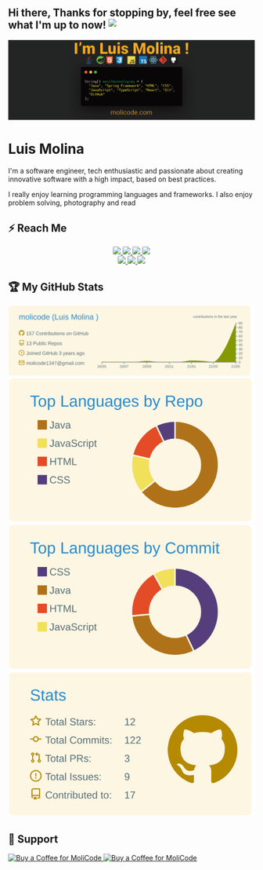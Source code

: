 ## Hi there, Thanks for stopping by, feel free see what I'm up to now! <img src="https://media.giphy.com/media/hvRJCLFzcasrR4ia7z/giphy.gif" align="top" width="30px">

[![bg][banner]][website]

# Luis Molina
I'm a software engineer, tech enthusiastic and passionate about creating innovative software with a high impact,  based on best practices.

I really enjoy learning programming languages and frameworks. I also enjoy problem solving,  photography and read


## ⚡ Reach Me

<p id="socialIcons" align="center">
    <a href="http://molicode.com/links/" alt="Website">
        <img src="https://img.shields.io/badge/-MoliCode-242424?style=flat-square&logo=circle&logoColor=white" style="border-radius:2px"/>
    </a>
    <a href="https://linkedin.com/in/molicode" alt="LinkedIn">
        <img src="https://img.shields.io/badge/-LinkedIn-0A66C2?style=flat-square&logo=linkedin&logoColor=white" style="border-radius:2px"/>
    </a>
    <a href="https://stackoverflow.com/users/10636767/molicode" alt="StackOverflow">
        <img src="https://img.shields.io/badge/-StackOverflow-F58025?style=flat-square&logo=stack-overflow&logoColor=white" style="border-radius:2px"/>
    </a>
    <a href="https://hackerrank.com/molicode" alt="HackerRank">
        <img src="https://img.shields.io/badge/-HackerRank-2EC866?style=flat-square&logo=hackerrank&logoColor=white" style="border-radius:2px"/>
    </a>
    <br>
    <a href="https://www.codechef.com/users/molicode" alt="CodeChef">
        <img src="https://img.shields.io/badge/-CodeChef-5B4638?style=flat-square&logo=codechef&logoColor=white" style="border-radius:2px"/>
    </a>
    <a href="https://codeforces.com/profile/molicode" alt="CodeForces">
        <img src="https://img.shields.io/badge/-CodeForces-1F8ACB?style=flat-square&logo=codeforces&logoColor=white" style="border-radius:2px"/>
    </a>
    <a href="https://codepen.io/molicode" alt="CodePen">
        <img src="https://img.shields.io/badge/-CodePen-000000?style=flat-square&logo=codepen&logoColor=white" style="border-radius:2px"/>
    </a>
</p>

[wave]: https://raw.githubusercontent.com/molicode/molicode/master/wave.gif
[banner]: https://raw.githubusercontent.com/molicode/molicode/master/banner.png
[website]: http://molicode.com/links/
[linkedin]: https://linkedin.com/in/molicode
[stackoverflow]: https://stackoverflow.com/users/10636767/molicode
[hackerrank]: https://hackerrank.com/molicode
[codechef]: https://www.codechef.com/users/molicode
[codeforces]: https://codeforces.com/profile/molicode
[codepen]: https://codepen.io/molicode

[comment]: <> ([github]: https://github.com/molicode/links/)
[comment]: <> ([codesandbox]: https://codesandbox.com/molicode1347)

[comment]: <> ([dribbble]: https://dribbble.com/molicode)

[comment]: <> ([medium]: https://medium.com/@molicode)

[comment]: <> ([geeksforgeeks]: https://auth.geeksforgeeks.org/user/molicode1347/profile)

[comment]: <> ([kaggle]: https://kaggle.com/molicode)

[comment]: <> ([dev]: https://dev.to/molicode)

[comment]: <> ([instagram]: https://instagram.com/molicode)

[comment]: <> ([twitter]: https://twitter.com/moli_code)

[comment]: <> ([facebook]: https://fb.com/molicode1347)

## 🏆 My GitHub Stats

[![](https://raw.githubusercontent.com/molicode/molicode/main/profile-summary-card-output/solarized/0-profile-details.svg)](https://github.com/vn7n24fzkq/github-profile-summary-cards)
[![](https://raw.githubusercontent.com/molicode/molicode/main/profile-summary-card-output/solarized/1-repos-per-language.svg)](https://github.com/vn7n24fzkq/github-profile-summary-cards)
[![](https://raw.githubusercontent.com/molicode/molicode/main/profile-summary-card-output/solarized/2-most-commit-language.svg)](https://github.com/vn7n24fzkq/github-profile-summary-cards)
[![](https://raw.githubusercontent.com/molicode/molicode/main/profile-summary-card-output/solarized/3-stats.svg)](https://github.com/vn7n24fzkq/github-profile-summary-cards)

## 🙏 Support

<p align="left">
  <a href="https://www.buymeacoffee.com/molicode" target="_blank">
    <img src="https://cdn.buymeacoffee.com/buttons/v2/default-yellow.png" alt='Buy a Coffee for MoliCode' height="30" width="120"/>
  </a>
  <a href='https://ko-fi.com/molicode' target='_blank'> 
    <img src='https://cdn.ko-fi.com/cdn/kofi3.png?v=2' alt='Buy a Coffee for MoliCode' height='30' width="120"/>
  </a>
</p>

<br><br>
